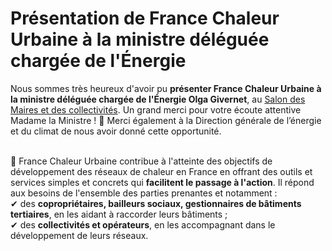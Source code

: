 # Présentation de France Chaleur Urbaine à la ministre déléguée chargée de l'Énergie

Nous sommes très heureux d'avoir pu **présenter France Chaleur Urbaine à la ministre déléguée chargée de l'Énergie Olga Givernet**, au [Salon des Maires et des collectivités](https://www.salondesmaires.com/le-salon-des-maires-et-des-collectivites/). Un grand merci pour votre écoute attentive Madame la Ministre ! 🙏 Merci également à la Direction générale de l’énergie et du climat de nous avoir donné cette opportunité.

\
🎯 France Chaleur Urbaine contribue à l'atteinte des objectifs de développement des réseaux de chaleur en France en offrant des outils et services simples et concrets qui **facilitent le passage à l'action**. Il répond aux besoins de l'ensemble des parties prenantes et notamment :\
✔ des **copropriétaires, bailleurs sociaux, gestionnaires de bâtiments tertiaires**, en les aidant à raccorder leurs bâtiments ;\
✔ des **collectivités et opérateurs**, en les accompagnant dans le développement de leurs réseaux.
